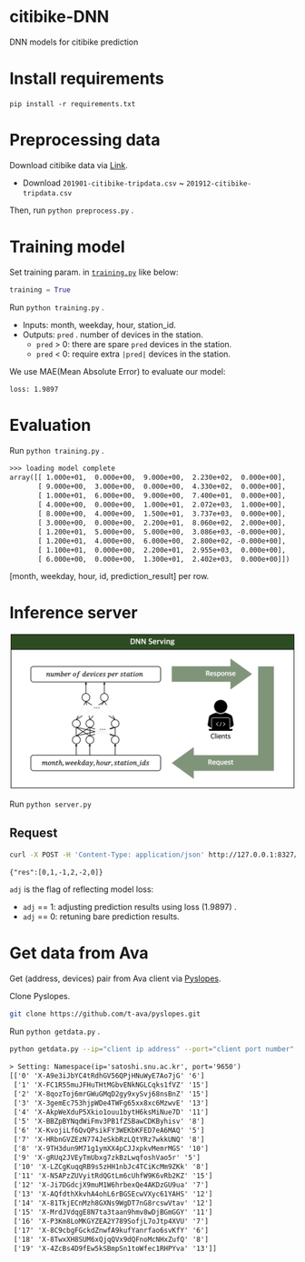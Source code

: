 # citibike-DNN
DNN models for citibike prediction

# Install requirements

```
pip install -r requirements.txt
```

# Preprocessing data

Download citibike data via [Link](https://www.citibikenyc.com/system-data).
* Download `201901-citibike-tripdata.csv` ~ `201912-citibike-tripdata.csv`

Then, run `python preprocess.py` .

# Training model

Set training param. in [`training.py`](https://github.com/t-ava/citibike-DNN/blob/master/training.py#L72) like below:

```python
training = True
```

Run `python training.py` .

* Inputs: month, weekday, hour, station_id.
* Outputs: `pred` . number of devices in the station.
     * `pred` > 0: there are spare `pred` devices in the station.
     * `pred` < 0: require extra `|pred|` devices in the station.

We use MAE(Mean Absolute Error) to evaluate our model:
```
loss: 1.9897
```

# Evaluation

Run `python training.py` .

```
>>> loading model complete
array([[ 1.000e+01,  0.000e+00,  9.000e+00,  2.230e+02,  0.000e+00],
       [ 9.000e+00,  3.000e+00,  0.000e+00,  4.330e+02,  0.000e+00],
       [ 1.000e+01,  6.000e+00,  9.000e+00,  7.400e+01,  0.000e+00],
       [ 4.000e+00,  0.000e+00,  1.000e+01,  2.072e+03,  1.000e+00],
       [ 8.000e+00,  4.000e+00,  1.500e+01,  3.737e+03,  0.000e+00],
       [ 3.000e+00,  0.000e+00,  2.200e+01,  8.060e+02,  2.000e+00],
       [ 1.200e+01,  5.000e+00,  5.000e+00,  3.086e+03, -0.000e+00],
       [ 1.200e+01,  4.000e+00,  6.000e+00,  2.800e+02, -0.000e+00],
       [ 1.100e+01,  0.000e+00,  2.200e+01,  2.955e+03,  0.000e+00],
       [ 6.000e+00,  0.000e+00,  1.300e+01,  2.402e+03,  0.000e+00]])
```

[month, weekday, hour, id, prediction_result] per row.

# Inference server

![serving](./images/serving.png)

Run `python server.py`

## Request
```bash
curl -X POST -H 'Content-Type: application/json' http://127.0.0.1:8327/post -d '{"month": 12, "weekday": 4, "hour": 6, "ids": [2800, 123, 458, 1311, 3000, 1], "adj": 1}'
```
```
{"res":[0,1,-1,2,-2,0]}
```

`adj` is the flag of reflecting model loss:
* `adj` == 1: adjusting prediction results using loss (1.9897) .
* `adj` == 0: retuning bare prediction results.

# Get data from Ava

Get (address, devices) pair from Ava client via [Pyslopes](https://github.com/t-ava/pyslopes).

Clone Pyslopes.
```bash
git clone https://github.com/t-ava/pyslopes.git
```

Run `python getdata.py` .

```bash
python getdata.py --ip="client ip address" --port="client port number"
```
```
> Setting: Namespace(ip='satoshi.snu.ac.kr', port='9650')
[['0' 'X-A9e3iJbYC4tRdhGV56QPjHNuWyE7Ao7jG' '6']
 ['1' 'X-FC1R55muJFHuTHtMGbvENkNGLCqks1fVZ' '15']
 ['2' 'X-8qozToj6mrGWuGMqD2gy9xySvj68nsBnZ' '15']
 ['3' 'X-3gemEc753hjpWDe4TWFg65xx8xc6MzwvE' '13']
 ['4' 'X-AkpWeXduP5Xkio1ouu1bytH6ksMiNue7D' '11']
 ['5' 'X-BBZpBYNqdWiFmv3PB1fZSBawCDKByhisv' '8']
 ['6' 'X-KvojiLf6QvQPsikFY3WEKbKFED7eA6MAQ' '5']
 ['7' 'X-HRbnGVZEzN774JeSkbRzLQtYRz7wkkUNQ' '8']
 ['8' 'X-9TH3dun9M71g1ymXX4pCJJxpkvMemrMGS' '10']
 ['9' 'X-gRUq2JVEyTmUbxg7zkBzLwqfoshVao5r' '5']
 ['10' 'X-LZCgKuqqRB9s5zHH1nbJc4TCiKcMm9ZKk' '8']
 ['11' 'X-N5APzZUVyitRdQGtLm6cUhfW9K6vRb2KZ' '15']
 ['12' 'X-Ji7DGdcjX9muM1W6hrbexQe4AKDzGU9ua' '7']
 ['13' 'X-AQfdthXkvhA4ohL6rBGSEcwVXyc61YAHS' '12']
 ['14' 'X-81TkjECnMzh8GXNs9WgDT7nG8rcswVtav' '12']
 ['15' 'X-MrdJVdqgE8N7ta3taan9hmv8wDjBGmGGY' '11']
 ['16' 'X-P3Km8LoMKGYZEA2Y789SofjL7oJtp4XVU' '7']
 ['17' 'X-8C9cbgFGckdZnwfA9kufYanrfao6svKfY' '6']
 ['18' 'X-8TwxXH8SUM6xQjqQVx9dQFnoMcNHxZufQ' '8']
 ['19' 'X-4ZcBs4D9fEw5kSBmpSn1toWfec1RHPYva' '13']]
```

